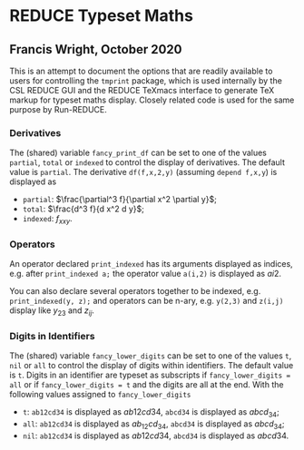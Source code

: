# REDUCE Typeset Maths #

## Francis Wright, October 2020 ##

This is an attempt to document the options that are readily available
to users for controlling the `tmprint` package, which is used
internally by the CSL REDUCE GUI and the REDUCE TeXmacs interface to
generate TeX markup for typeset maths display.  Closely related code
is used for the same purpose by Run-REDUCE.

### Derivatives ###

The (shared) variable `fancy_print_df` can be set to one of the values
`partial`, `total` or `indexed` to control the display of derivatives.
The default value is `partial`.  The derivative `df(f,x,2,y)`
(assuming `depend f,x,y`) is displayed as

* `partial`: $\frac{\partial^3 f}{\partial x^2 \partial y}$;
* `total`: $\frac{d^3 f}{d x^2 d y}$;
* `indexed`: $f_{xxy}$.

### Operators ###

An operator declared `print_indexed` has its arguments displayed as
indices, e.g. after `print_indexed a;` the operator value `a(i,2)` is
displayed as $a{i2}$.

You can also declare several operators together to be indexed, e.g.
`print_indexed(y, z);` and operators can be n-ary, e.g. `y(2,3)` and
`z(i,j)` display like $y_{2 3}$ and $z_{i j}$.

### Digits in Identifiers ###

The (shared) variable `fancy_lower_digits` can be set to one of the
values `t`, `nil` or `all` to control the display of digits within
identifiers.  The default value is `t`.  Digits in an identifier are
typeset as subscripts if `fancy_lower_digits = all` or if
`fancy_lower_digits = t` and the digits are all at the end.  With the
following values assigned to `fancy_lower_digits`

* `t`: `ab12cd34` is displayed as $ab12cd34$, `abcd34` is displayed as
  $abcd_{34}$;
* `all`: `ab12cd34` is displayed as $ab_{12}cd_{34}$, `abcd34` is
  displayed as $abcd_{34}$;
* `nil`: `ab12cd34` is displayed as $ab12cd34$, `abcd34` is displayed
  as $abcd34$.
